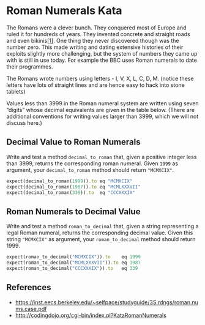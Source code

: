 # Roman Numerals Kata

The Romans were a clever bunch. They conquered most of Europe and ruled it for hundreds of years. They invented concrete and straight roads and even bikinis[[1]](http://sights.seindal.dk/sight/456_Roman_Villa_of_Piazza_Armerina.html). One thing they never discovered though was the number zero. This made writing and dating extensive histories of their exploits slightly more challenging, but the system of numbers they came up with is still in use today. For example the BBC uses Roman numerals to date their programmes.

The Romans wrote numbers using letters - I, V, X, L, C, D, M. (notice these letters have lots of straight lines and are hence easy to hack into stone tablets)

Values less than 3999 in the Roman numeral system are written using seven “digits” whose decimal equivalents are given in the table below. (There are additional conventions for writing values larger than 3999, which we will not discuss here.)

## Decimal Value to Roman Numerals

Write and test a method `decimal_to_roman` that, given a positive integer less than 3999, returns the corresponding roman numeral. Given `1999` as argument, your `decimal_to_roman` method should return `"MCMXCIX"`.

```ruby
expect(decimal_to_roman(1999)).to eq "MCMXCIX"
expect(decimal_to_roman(1987)).to eq "MCMLXXXVII"
expect(decimal_to_roman(339)).to  eq "CCCXXXIX"
```

## Roman Numerals to Decimal Value

Write and test a method `roman_to_decimal` that, given a string representing a legal Roman numeral, returns the corresponding decimal value. Given this string `"MCMXCIX"` as argument, your `roman_to_decimal` method should return 1999.

```ruby
expect(roman_to_decimal("MCMXCIX")).to    eq 1999
expect(roman_to_decimal("MCMLXXXVII")).to eq 1987
expect(roman_to_decimal("CCCXXXIX")).to   eq 339
```

## References

- https://inst.eecs.berkeley.edu/~selfpace/studyguide/3S.rdngs/roman.nums.case.pdf
- http://codingdojo.org/cgi-bin/index.pl?KataRomanNumerals
